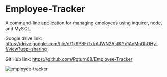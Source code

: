 # Employee-Tracker

A command-line application for managing employees using inquirer, node, and MySQL.

Google drive link: https://drive.google.com/file/d/1k9PBFiTxkAJWN2AstKYx1AnMn0hOHy-f/view?usp=sharing

Git Hub link: https://github.com/Pgturn68/Employee-Tracker

![employee-tracker](https://user-images.githubusercontent.com/78170157/119248817-5061c400-bb59-11eb-8b5d-3abb7fcb6090.gif)

